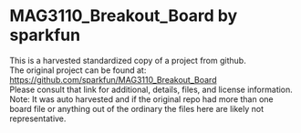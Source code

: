 
# MAG3110_Breakout_Board by sparkfun  
This is a harvested standardized copy of a project from github.  
The original project can be found at:  
https://github.com/sparkfun/MAG3110_Breakout_Board  
Please consult that link for additional, details, files, and license information.  
Note: It was auto harvested and if the original repo had more than one board file or anything out of the ordinary the files here are likely not representative.  
    